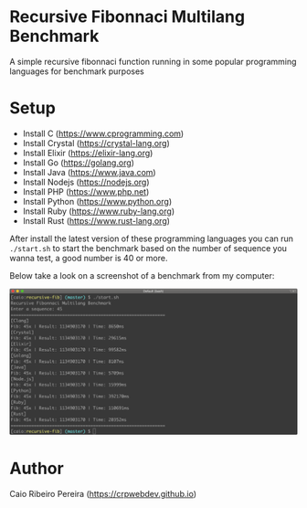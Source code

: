 # Recursive Fibonnaci Multilang Benchmark

A simple recursive fibonnaci function running in some popular programming languages for benchmark purposes

# Setup

* Install C (https://www.cprogramming.com)
* Install Crystal (https://crystal-lang.org)
* Install Elixir (https://elixir-lang.org)
* Install Go (https://golang.org)
* Install Java (https://www.java.com)
* Install Nodejs (https://nodejs.org)
* Install PHP (https://www.php.net)
* Install Python (https://www.python.org)
* Install Ruby (https://www.ruby-lang.org)
* Install Rust (https://www.rust-lang.org)

After install the latest version of these programming languages you can run `./start.sh` to start the benchmark based on the number of sequence you wanna test, a good number is 40 or more.

Below take a look on a screenshot of a benchmark from my computer:

![Benchmark output](screenshot.png)

# Author

Caio Ribeiro Pereira (https://crpwebdev.github.io)
